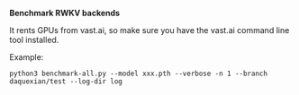 **Benchmark RWKV backends**

It rents GPUs from vast.ai, so make sure you have the vast.ai command line tool installed.

Example:

```
python3 benchmark-all.py --model xxx.pth --verbose -n 1 --branch daquexian/test --log-dir log
```
